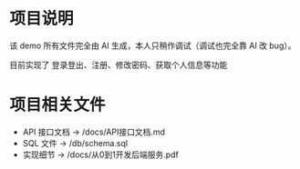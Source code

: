 # 项目说明
该 demo 所有文件完全由 AI 生成，本人只稍作调试（调试也完全靠 AI 改 bug）。

目前实现了 登录登出、注册、修改密码、获取个人信息等功能

# 项目相关文件
- API 接口文档 -> /docs/API接口文档.md
- SQL 文件 -> /db/schema.sql
- 实现细节 -> /docs/从0到1开发后端服务.pdf